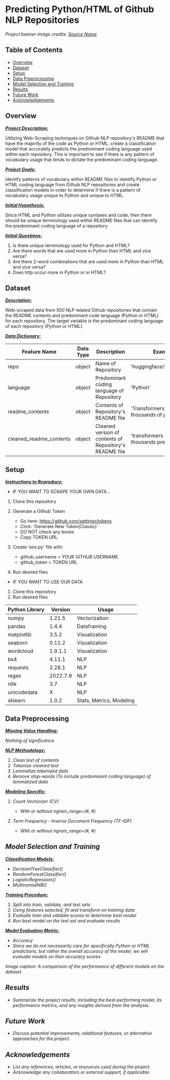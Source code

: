 # Predicting Python/HTML of Github NLP Repositories

<!-- ![Project Banner](path/to/banner_image.png) -->

*Project banner image credits: [Source Name](image_source_url)*

## Table of Contents

- [Overview](#overview)
- [Dataset](#dataset)
- [Setup](#setup)
- [Data Preprocessing](#data-preprocessing)
- [Model Selection and Training](#model-selection-and-training)
- [Results](#results)
- [Future Work](#future-work)
- [Acknowledgements](#acknowledgements)

## Overview

<!-- - Project Description Describes what your project is and why it is important -->

<b><u><i>Project Description:</i></u></b>

Utilizing Web-Scraping techniques on Github NLP repository's README that have the majority of the code as Python or HTML, create a classification model that accurately predicts the predominant coding language used within each repository.  This is important to see if there is any pattern of vocabulary usage that tends to dictate the predominant coding language.

<!-- - Briefly describe the project goal, dataset, and problem statement. -->

<b><u><i>Project Goals:</i></u></b>

Identify patterns of vocabulary within README files to identify Python or HTML coding language from Github NLP repositories and create classification models in order to determine if there is a pattern of vocabulary usage unique to Python and unique to HTML.

<!-- - Project Goal Clearly states what your project sets out to do and how the information gained can be applied to the real world -->
<!-- - Initial Hypotheses Initial questions used to focus your project -->

<b><u><i>Initial Hypothesis:</i></u></b>

Since HTML and Python utilizes unique syntaxes and code, then there should be unique terminology used within README files that can identify the predominant coding language of a repository.

<b><u><i>Initial Questions:</i></u></b>

1. Is there unique terminology used for Python and HTML?
2. Are there words that are used more in Python than HTML and vice versa?
3. Are there 2-word combinations that are used more in Python than HTML and vice versa?
4. Does http occur more in Python or in HTML?

## Dataset

<!-- - Provide a description of the dataset, including the number of records, features, and target variable. -->

<b><u><i>Description:</i></u></b>

Web-scraped data from 500 NLP related Github repositories that contain the README contents and predominant code language (Python or HTML) for each repository.  The target variable is the predominant coding language of each repository (Python or HTML).

<!-- - Include a link to the dataset source, if available.
- Data dictionary -->

<b><u><i>Data Dictionary:</i></u></b>

| Feature Name | Data Type | Description | Example |
| ----- | ----- | ----- | ----- |
| repo | object | Name of Repository | 'huggingface/transformers' |
| language | object | Predominant coding language of Repository | 'Python' |
| readme_contents | object | Contents of Repository's README file | 'Transformers provides thousands of pretrained...' |
| cleaned_readme_contents | object | Cleaned version  of contents of Repository's README file | 'transformers provides thousands pretrained...' |



## Setup

<!-- - Gives instructions for reproducing your work. i.e. Running your notebook on someone else's computer. -->

<b><u><i>Instructions to Reproduce:</i></u></b>

- IF YOU WANT TO SCRAPE YOUR OWN DATA...
1. Clone this repository
2. Generate a Github Token

    - Go here: https://github.com/settings/tokens
    - Click: 'Generate New Token(Classic)'
    - DO NOT check any boxes
    - Copy TOKEN URL
3. Create 'env.py' file with:

    - github_username = YOUR GITHUB USERNAME
    - github_token = TOKEN URL
4. Run desired files
- IF YOU WANT TO USE OUR DATA
1. Clone this repository
2. Run desired files

<!-- - List the required Python libraries and their versions. -->

| Python Library | Version | Usage |
| ----- | ----- | ----- |
| numpy | 1.21.5 | Vectorization |
| pandas | 1.4.4 | Dataframing |
| matplotlib | 3.5.2 | Visualization |
| seaborn | 0.11.2 | Visualization |
| wordcloud | 1.9.1.1 | Visualization |
| bs4 | 4.11.1 | NLP |
| requests | 2.28.1 | NLP |
| regex | 2022.7.9 | NLP |
| nltk | 3.7 | NLP |
| unicodedata | X | NLP |
| sklearn | 1.0.2 | Stats, Metrics, Modeling |



<!-- - Include instructions for setting up a virtual environment, if necessary.
- Provide any additional setup instructions, if needed. -->

## Data Preprocessing

<!-- - Project Plan Guides the reader through the different stages of the pipeline as they relate to your project
- Briefly describe the data preprocessing steps, including handling missing values, encoding categorical variables, scaling or normalizing numerical variables, and feature engineering. -->

<b><u><i>Missing Value Handling:<i></u></b>

Nothing of significance

<b><u><i>NLP Methodology:<i></u></b>

1. Clean text of contents
2. Tokenize cleaned text
3. Lemmatize tokenized data
4. Remove stop-words (To include predominant coding language) of lemmatized data

<b><u><i>Modeling Specific:<i></u></b>

1. Count Vectorizer (CV)

    - With or without ngram_range=(#, #)
2. Term Frequency - Inverse Document Frequency (TF-IDF)

    - With or without ngram_range=(#, #)

## Model Selection and Training

<!-- - List the machine learning models considered for the project.
- Explain the model selection process and criteria. -->

<b><u><i>Classification Models:</i></u></b>

- DecisionTreeClassifier()
- RandomForestClassifier()
- LogisticRegression()
- MultinomialNB()

<!-- - Describe the model training process, including hyperparameter tuning and cross-validation, if applicable. -->

<b><u><i>Training Procedure:</i></u></b>

1. Split into train, validate, and test sets
2. Using features selected, fit and transform on training data
3. Evaluate train and validate scores to determine best model
4. Run best model on the test set and evaluate results

<b><u><i>Model Evaluation Metric:</i></u></b>

- Accuracy
- Since we do not necessarily care for specifically Python or HTML predictions, but rather the overall accuracy of the model, we will evaluate models on their accuracy scores

<!-- ![Model Performance Comparison](path/to/model_performance_image.png) -->

*Image caption: A comparison of the performance of different models on the dataset.*

## Results

- Summarize the project results, including the best-performing model, its performance metrics, and any insights derived from the analysis.

## Future Work

- Discuss potential improvements, additional features, or alternative approaches for the project.

## Acknowledgements

- List any references, articles, or resources used during the project.
- Acknowledge any collaborators or external support, if applicable.


